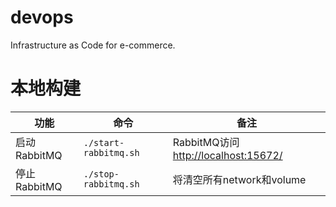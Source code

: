 # devops
Infrastructure as Code for e-commerce.

# 本地构建
|功能|命令|备注|
| --- | --- | --- |
|启动RabbitMQ|`./start-rabbitmq.sh`|RabbitMQ访问[http://localhost:15672/](http://localhost:15672/)|
|停止RabbitMQ|`./stop-rabbitmq.sh`|将清空所有network和volume|

